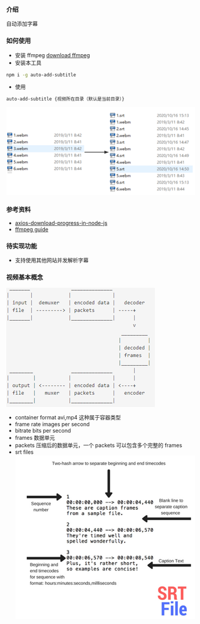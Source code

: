 ### 介绍

自动添加字幕

### 如何使用

- 安装 ffmpeg
  [download ffmpeg](https://ffmpeg.org/download.html)
- 安装本工具

```sh
npm i -g auto-add-subtitle
```

- 使用

```sh
auto-add-subtitle {视频所在目录（默认是当前目录）}
```

![](../../assets/2020-10-20-11-39-51.png)

### 参考资料

- [axios-download-progress-in-node-js](https://futurestud.io/tutorials/axios-download-progress-in-node-js)
- [ffmpeg guide](https://gist.github.com/protrolium/e0dbd4bb0f1a396fcb55)

### 待实现功能

- 支持使用其他网站并发解析字幕

### 视频基本概念

![](../../assets/2020-10-12-17-13-28.png)

- container format
  avi,mp4 这种属于容器类型
- frame rate
  images per second
- bitrate
  bits per second
- frames
  数据单元
- packets
  压缩后的数据单元，一个 packets 可以包含多个完整的 frames
- srt files
  ![](../../assets/2020-10-15-09-22-12.png)
